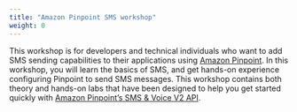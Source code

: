 ```yaml
---
title: "Amazon Pinpoint SMS workshop"
weight: 0
---
```

This workshop is for developers and technical individuals who want to add SMS sending capabilities to their applications using [Amazon Pinpoint](https://aws.amazon.com/pinpoint/). In this workshop, you will learn the basics of SMS, and get hands-on experience configuring Pinpoint to send SMS messages. This workshop contains both theory and hands-on labs that have been designed to help you get started quickly with [Amazon Pinpoint’s SMS & Voice V2 API](https://docs.aws.amazon.com/pinpoint/latest/apireference_smsvoicev2/Welcome.html).